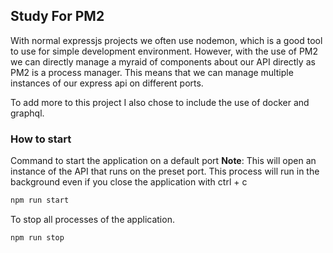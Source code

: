 ## Study For PM2

With normal expressjs projects we often use nodemon, which is a good tool to use for simple development environment. However, with the use of PM2 we can directly manage a myraid of components about our API directly as PM2 is a process manager. This means that we can manage multiple instances of our express api on different ports. 

To add more to this project I also chose to include the use of docker and graphql. 

### How to start

Command to start the application on a default port
**Note**: This will open an instance of the API that runs on the preset port. This process will run in the background even if you close the application with ctrl + c
```bash
npm run start 
```

To stop all processes of the application.

```bash
npm run stop
```

